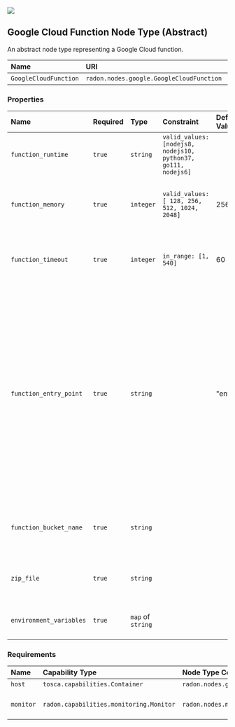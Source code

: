 ![](https://img.shields.io/badge/Status:-RELEASED-green)

## Google Cloud Function Node Type (Abstract)

An abstract node type representing a Google Cloud function.

| Name | URI | Version | Derived From |
|:---- |:--- |:------- |:------------ |
| `GoogleCloudFunction` | `radon.nodes.google.GoogleCloudFunction` | 1.0.0 | `radon.nodes.abstract.Function` |

### Properties

| Name | Required | Type | Constraint | Default Value | Description |
|:---- |:-------- |:---- |:---------- |:------------- |:----------- |
| `function_runtime` | `true` | `string` | `valid_values: [nodejs8, nodejs10, python37, go111, nodejs6]` |   | The runtime environment to execute the function |
| `function_memory` | `true` | `integer` | `valid_values: [ 128, 256, 512, 1024, 2048]`| 256 | The limit (in MB) on the amount of memory the function can use |
| `function_timeout` | `true` | `integer`  | `in_range: [1, 540]` | 60 | The limit (in seconds) on time the function is allowed to execute |
| `function_entry_point`| `true` | `string` |   | "entry_point" | Name of the function (as defined in source code) that will be executed. Defaults to the resource name suffix, if not specified. For backward compatibility, if the function with the given name is not found, then the system will try to use a function named "function" |
| `function_bucket_name` | `true` | `string` |   |   | Name of the GCP bucket containing the zipped function code |
| `zip_file` | `true` | `string` |   |   | Path to a zip file containing the function code |
| `environment_variables` | `true` | `map` of `string` |   |   | The function's environment variables |

### Requirements

| Name | Capability Type | Node Type Constraint | Relationship Type | Occurrences |
|:---- |:--------------- |:-------------------- |:----------------- |:------------|
| `host` | `tosca.capabilities.Container` | `radon.nodes.google.GoogleCloudPlatform` | `HostedOn` | [1, 1] |
| `monitor` | `radon.capabilities.monitoring.Monitor` | `radon.nodes.monitoring.PushGateway` | `radon.relationships.monitoring.GCPIsMonitoredBy` | [ 0, UNBOUNDED ] |
